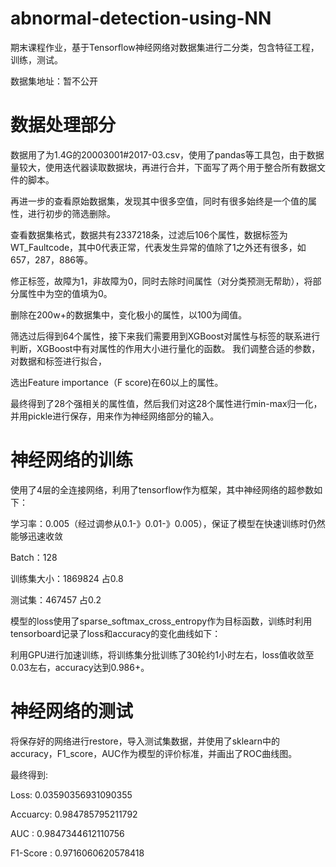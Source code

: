 # abnormal-detection-using-NN
期末课程作业，基于Tensorflow神经网络对数据集进行二分类，包含特征工程，训练，测试。

数据集地址：暂不公开




# 数据处理部分

数据用了为1.4G的20003001#2017-03.csv，使用了pandas等工具包，由于数据量较大，使用迭代器读取数据块，再进行合并，下面写了两个用于整合所有数据文件的脚本。

再进一步的查看原始数据集，发现其中很多空值，同时有很多始终是一个值的属性，进行初步的筛选删除。

查看数据集格式，数据共有2337218条，过滤后106个属性，数据标签为WT_Faultcode，其中0代表正常，代表发生异常的值除了1之外还有很多，如657，287，886等。

修正标签，故障为1，非故障为0，同时去除时间属性（对分类预测无帮助），将部分属性中为空的值填为0。

删除在200w+的数据集中，变化极小的属性，以100为阈值。

筛选过后得到64个属性，接下来我们需要用到XGBoost对属性与标签的联系进行判断，XGBoost中有对属性的作用大小进行量化的函数。
我们调整合适的参数，对数据和标签进行拟合，

选出Feature importance（F score)在60以上的属性。

最终得到了28个强相关的属性值，然后我们对这28个属性进行min-max归一化，并用pickle进行保存，用来作为神经网络部分的输入。

# 神经网络的训练

使用了4层的全连接网络，利用了tensorflow作为框架，其中神经网络的超参数如下：

学习率：0.005（经过调参从0.1-》0.01-》0.005），保证了模型在快速训练时仍然能够迅速收敛

Batch：128

训练集大小：1869824 占0.8

测试集：467457 占0.2

模型的loss使用了sparse_softmax_cross_entropy作为目标函数，训练时利用tensorboard记录了loss和accuracy的变化曲线如下：

利用GPU进行加速训练，将训练集分批训练了30轮约1小时左右，loss值收敛至0.03左右，accuracy达到0.986+。

# 神经网络的测试

将保存好的网络进行restore，导入测试集数据，并使用了sklearn中的accuracy，F1_score，AUC作为模型的评价标准，并画出了ROC曲线图。

最终得到:

Loss: 0.03590356931090355

Accuarcy: 0.984785795211792 

AUC : 0.9847344612110756 

F1-Score : 0.9716060620578418
